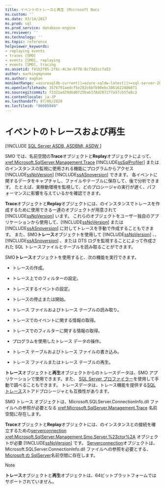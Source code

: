 ```yaml
---
title: イベントのトレースと再生 |Microsoft Docs
ms.custom: ''
ms.date: 03/14/2017
ms.prod: sql
ms.prod_service: database-engine
ms.reviewer: ''
ms.technology: ''
ms.topic: reference
helpviewer_keywords:
- replaying events
- traces [SMO]
- events [SMO], replaying
- events [SMO], tracing
ms.assetid: f41b3f85-2f6c-4c3e-9776-8c73d2cc7a53
author: markingmyname
ms.author: maghan
monikerRange: =azuresqldb-current||=azure-sqldw-latest||>=sql-server-2016||=sqlallproducts-allversions||>=sql-server-linux-2017||=azuresqldb-mi-current
ms.openlocfilehash: 3576791ae4cf5e282c6bfb90ebc3861622486071
ms.sourcegitcommit: f3321ed29d6d8725ba6378d207277a57cb5fe8c2
ms.contentlocale: ja-JP
ms.lasthandoff: 07/06/2020
ms.locfileid: "86005949"
---
```

# <a name="tracing-and-replaying-events"></a>イベントのトレースおよび再生
[!INCLUDE [SQL Server ASDB, ASDBMI, ASDW ](../../../includes/applies-to-version/sql-asdb-asdbmi-asa.md)]

  SMO では、名前空間の**Trace**オブジェクトと**Replay**オブジェクトによって、 <xref:Microsoft.SqlServer.Management.Trace> [!INCLUDE[ssSqlProfiler](../../../includes/sssqlprofiler-md.md)] またはのインスタンスの監視に使用される機能にプログラムからアクセス [!INCLUDE[ssNoVersion](../../../includes/ssnoversion-md.md)] [!INCLUDE[ssASnoversion](../../../includes/ssasnoversion-md.md)] できます。 各イベントに関するデータをキャプチャし、ファイルやテーブルに保存して、後で分析できます。 たとえば、実稼動環境を監視して、どのプロシージャの実行が遅く、パフォーマンスに影響を与えているかを確認できます。  
  
 **Trace**オブジェクトと**Replay**オブジェクトには、のインスタンスでトレースを作成するために使用できる一連のオブジェクトが用意されて [!INCLUDE[ssNoVersion](../../../includes/ssnoversion-md.md)] います。 これらのオブジェクトをユーザー独自のアプリケーションから使用して、[!INCLUDE[ssNoVersion](../../../includes/ssnoversion-md.md)] または [!INCLUDE[ssASnoversion](../../../includes/ssasnoversion-md.md)] に対してトレースを手動で作成することもできます。 また、SMO**トレース**オブジェクトを使用して [!INCLUDE[ssNoVersion](../../../includes/ssnoversion-md.md)] 、、 [!INCLUDE[ssASnoversion](../../../includes/ssasnoversion-md.md)] 、または DTS ログを監視することによって作成された SQL トレースファイルとテーブルを読み取ることができます。  
  
 SMO**トレース**オブジェクトを使用すると、次の機能を実行できます。  
  
-   トレースの作成。  
  
-   トレース上でのフィルターの設定。  
  
-   トレースするイベントの設定。  
  
-   トレースの停止または開始。  
  
-   トレース ファイルおよびトレース テーブルの読み取り。  
  
-   トレースでのイベントに関する情報の取得。  
  
-   トレースでのフィルターに関する情報の取得。  
  
-   プログラムを使用したトレース データの操作。  
  
-   トレース テーブルおよびトレース ファイルの書き込み。  
  
-   トレース ファイルまたはトレース テーブルの再生。  
  
 **トレース**オブジェクトと**再生**オブジェクトからのトレースデータは、SMO アプリケーションで使用できます。また、 [SQL Server プロファイラー](../../../tools/sql-server-profiler/sql-server-profiler.md)を使用して手動で調べることもできます。 トレースデータは、トレース機能を提供する[SQL トレース](../../../relational-databases/sql-trace/sql-trace.md)ストアドプロシージャとも互換性があります。  
  
 SMO トレース オブジェクトは、Microsoft.SQLServer.ConnectionInfo.dll ファイルへの参照が必要となる <xref:Microsoft.SqlServer.Management.Trace> 名前空間に存在します。  
  
 **Trace**オブジェクトと**Replay**オブジェクトには、のインスタンスとの接続を確立するための[serverconnection](https://msdn.microsoft.com/library/microsoft.sqlserver.management.common.serverconnection.aspx) <xref:Microsoft.SqlServer.Management.Smo.Server.%23ctor%2A> オブジェクトが必要 [!INCLUDE[ssNoVersion](../../../includes/ssnoversion-md.md)] です。 [Serverconnection](https://msdn.microsoft.com/library/microsoft.sqlserver.management.common.serverconnection.aspx)オブジェクトは、Microsoft.SQLServer.ConnectionInfo.dll ファイルへの参照を必要とする、 [Microsoft の SqlServer](https://msdn.microsoft.com/library/microsoft.sqlserver.management.common)名前空間に存在します。  
  
> [!NOTE]  
>  **トレース**オブジェクトと**再生**オブジェクトは、64ビットプラットフォームではサポートされていません。  
  
  
